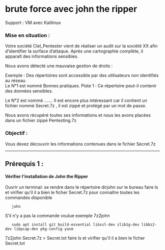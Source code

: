 # brute force avec john the ripper

Support : VM avec Kalilinux

### Mise en situation :
Votre société Ciel_Pentester vient de réaliser un audit sur la société XX afin d’identifier la surface d’attaque. Après une cartographie complète, il apparaît des informations sensibles. 

Nous avons détecté une mauvaise gestion de droits :

Exemple : Des répertoires sont accessible par des utilisateurs non identifiés au réseau.  
Le N°1 est nommé Bonnes pratiques.  Piste 1 : Ce répertoire peut-il contenir des données sensibles. 

Le N°2 est nommé …….  Il est encore plus intéressant car il contient un fichier nommé Secret.7z , il est  zippé et protégé par un mot de passe.

Nous avons récupéré toutes ses informations et nous les avons placées dans un fichier zippé Pentesting.7z

### Objectif :
Vous devez découvrir les informations contenues dans le fichier Secret.7z

-----

## Prérequis 1 :

#### Vérifier l'installation de **John the Ripper**

Ouvrir un terminal:
se rendre dans le répertoire dirjohn sur le bureau
faire ls et virifier qu'il il a bien le ficher Secret.7z
pour connaître toutes les commandes disponible 

       john
S'il n'y a pas la commande voulue exemple 7z2john

       sudo apt install git build-essential libssl-dev zlib1g-dev libbz2-dev libpcap-dev pkg-config yasm

7z2john Secret.7z > Secret.txt
faire ls et virifier qu'il il a bien le ficher Secret.txt


